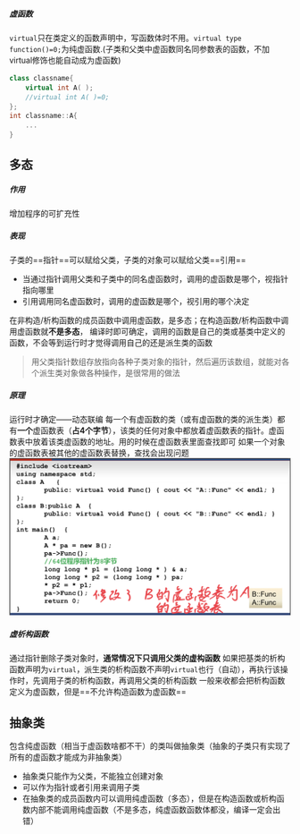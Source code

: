 ##### 虚函数
``virtual``只在类定义的函数声明中，写函数体时不用。``virtual type function()=0;``为纯虚函数.(子类和父类中虚函数同名同参数表的函数，不加virtual修饰也能自动成为虚函数)
```c++
class classname{
    virtual int A( );
    //virtual int A( )=0;
};
int classname::A{
    ...
}
```
## 多态
##### 作用
增加程序的可扩充性
##### 表现
子类的==指针==可以赋给父类，子类的对象可以赋给父类==引用==
- 当通过指针调用父类和子类中的同名虚函数时，调用的虚函数是哪个，视指针指向哪里
- 引用调用同名虚函数时，调用的虚函数是哪个，视引用的哪个决定

在非构造/析构函数的成员函数中调用虚函数，是多态；在构造函数/析构函数中调用虚函数就**不是多态**， 编译时即可确定，调用的函数是自己的类或基类中定义的函数，不会等到运行时才觉得调用自己的还是派生类的函数
> 用父类指针数组存放指向各种子类对象的指针，然后遍历该数组，就能对各个派生类对象做各种操作，是很常用的做法
##### 原理
运行时才确定——动态联编
每一个有虚函数的类（或有虚函数的类的派生类）都有**一个**虚函数表（**占4个字节**），该类的任何对象中都放着虚函数表的指针。虚函数表中放着该类虚函数的地址。用的时候在虚函数表里面查找即可
如果一个对象的虚函数表被其他的虚函数表替换，查找会出现问题
![](c++03.PNG)
##### 虚析构函数
通过指针删除子类对象时，**通常情况下只调用父类的虚构函数**
如果把基类的析构函数声明为``virtual``，派生类的析构函数不声明``virtual``也行（自动），再执行该操作时，先调用子类的析构函数，再调用父类的析构函数
一般来收都会把析构函数定义为虚函数，但是==不允许构造函数为虚函数==

## 抽象类
包含纯虚函数（相当于虚函数啥都不干）的类叫做抽象类（抽象的子类只有实现了所有的虚函数才能成为非抽象类）
- 抽象类只能作为父类，不能独立创建对象
- 可以作为指针或者引用来调用子类
- 在抽象类的成员函数内可以调用纯虚函数（多态），但是在构造函数或析构函数内部不能调用纯虚函数（不是多态，纯虚函数函数体都没，编译一定会出错）